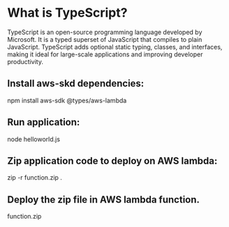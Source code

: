 # What is TypeScript?
TypeScript is an open-source programming language developed by Microsoft. It is a typed superset of JavaScript that compiles to plain JavaScript. TypeScript adds optional static typing, classes, and interfaces, making it ideal for large-scale applications and improving developer productivity.

## Install aws-skd dependencies:
npm install aws-sdk @types/aws-lambda

## Run application:
node helloworld.js

## Zip application code to deploy on AWS lambda:
zip -r function.zip .

## Deploy the zip file in AWS lambda function.
function.zip
